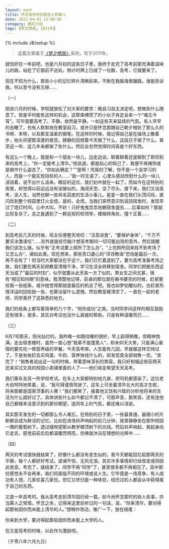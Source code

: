 ```yaml
---
layout: post
title: 怀念高考时的那些人和事儿
date: 2011-04-01 12:00:06
category: 朝花夕拾
tags: [梦之栖居, 2011年]
---
```

{% include JB/setup %}

> 这篇文章属于[《梦之栖居》](/posts/where-the-dreams-reside/)系列，写于2011年。
	
<!--more-->

就恰好在一年前吧，也是六月初的这些日子里，我终于走完了高考前那充满着滋味儿的路，站在了它面前不远处。倒计时牌上已成了一位数，高考，它就要来了。

现在不知为什么，那些小小的记忆碎片清晰起来，不断在我脑海里蹦跳。谁能告诉我，何以至今没有忘掉……

（一）

刚进六月的时候，学校就放松了对大家的要求：晚自习自主决定吧，想做些什么随意了。若是平时能有这样的机会，这帮束缚惯了的小伙子肯定会来一个“难忘今宵”。可毕竟要高考了。平静，依然是平静，一如这些天来延续的气氛。有人早早的去睡了，也有人默默地在教室自习，或许只是怀念那跟自己朝夕相处了那么久的书呀、本呀，以及那支温柔的钢笔。在这样的时候，我记得自己是在操场上散着步，抬头仰望那深邃的夜空。静静的回想着今天做了什么，这段日子做了什么，甚至这一年、这几年来都做了些什么。然后会忽然觉得时间真是个好东西。

有这么一个晚上，我是和一个朋友一块儿，边走边谈。聊着聊着还是聊到了即将到来的高考上。“你一定能考上清华。”他说道。都是贴心的知己了，我便不再掩饰或是故作什么姿态了，“你如此确定？”“是啊！凭我的了解，你不是一个会学习的人，而是一个能实现目标的人……”我一时无语了，心里头感动欣慰什么的一块儿浸润着，说不出什么话来。眼前的这位，我们初中就在一起了，而如今在这特别的夜里，却觉得以前远远没有谈够似的，海阔天空，没了尽头。接下来，我们又谈高考，谈人生，当然也聊一些鸡毛蒜皮的生活小事儿。星星一直在我们头顶闪烁，直闪烁到整个校园里灯火全熄。是的，全熄。当我们突然意识到该回宿舍时，发现早过了熄灯时间。心中大叫，不妙！只好鬼鬼祟祟地朝宿舍遛去……后事如何？那就比较复杂了。总之是遇到了一群巡视的校领导，楼梯转角处，撞个正着……

（二）

到高考前几天的时候，班主任便整天唠叨：“注意进食”，“要保护身体”，“千万不要买冰激凌吃”……另外就是绞尽脑汁想高考期间一切可能出现的意外，然后提醒我们该怎么做。似乎有“正考试要上厕所了怎么办”，“上完厕所回来找不到考场了又怎么办”，诸如此类。现在想来，那些苦口婆心的“谆谆教诲”恐怕是最后一次，再不会有了！但当时大家都没在乎这个。我们已忙着道别了。要为高考准备考场之故，我们要在两天前把教室清理干净，学习生活全转移到宿舍。同学们把搬东西这天当成了“最后的时刻”，似乎就要从此天各一方了似的。男女生之间尤甚，很有“相见知何期”的意味。我清楚地记得，前桌的那位就在搬书要完的时候，赶紧塞给我一张纸条，或许她觉得那就是最后的机会了吧。我也如梦初醒似的，也赶紧热情洋溢的回给她一张，也算没留什么遗憾。然后教室被清空了，一直在一起的老师、同学离开了这熟悉的地方。

我们的纸条上都写着简单的几个字，“祝你成功”之类。当时同学间这样的相互鼓励还有很多，很多。其实对考试也没什么直接的帮助，只是有种温暖而已……

（三）

6月7号那天，阳光灿烂的。我昨晚一如既往睡的很好，早上起得稍晚，但精神饱满。走出宿舍楼时，虽然一直心想“我辈不是蓬篙人”，却未仰天大笑，只是满心豪情的要先吃一顿营养级的早餐。今天高考嘛，人生能有几回，早就被这样交待过了。于是匆匆赶去买鸡蛋、牛奶、营养快线什么的，却发现竟全部销售一空。“卖完了！”销售者说出这一句的时候，带着意味深长的笑容。我只好祝福这些前两天还来买过文具的校园小卖铺里面的人了——他们肯定希望天天高考。

我们乘车去另一所学校考试。在车上大家都特别地亢奋，把司机都感染了。这位老大伯呵呵地笑着，说，“我可得谨慎驾驶了。这车上可坐着清华北大的高才生呢，将来那都是国家顶事的人哪！”我们都笑了，接着他又饶有兴致的分析他将来的生活为什么就好过了。具体讲些什么如今都记不清了，可那声音，那笑容，还有连他自己都根本没意识到的那份期望，连同车上的气氛，都还难以消逝。

其实那天发生的一切都那么令人难忘。在特别的日子里，一些最普通、最细小的片断都会成为鲜活的记忆。比如在进场铃声响起的前几分钟，我曾静静坐在那所校园一隅的葡萄树下，透过缝隙望那从教学楼顶射下的光线。然后铃声响起，我起身向它走去，感觉前前后后都温暖而明亮，仿佛就沐浴在理想的光辉中……

（四）

两天的考试很快就结束了，好像什么都没有发生似的。我今天都能回忆起那两天的平静，每个人都好好考试，波澜不惊，无风无浪。其实许多事情却已经改变或将因此改变。考完了，就结束了。同学不再“同学”了，甚至很多都不再相见了。高中那份感觉永不会再来，我们将面临不同的环境或说人生。它毕竟是一场竞争，有人成功有人惜，几家欢喜几家忧。但它又终归是一种体验，经历过的人都会从中获得属于自己的东西。

又是一年高考时。我从高考走到清华园已经一载，如今尚怀念那时的些人些事，亦当算人之常情。怀念之余，记得来这里后听过的一句话，说，“你来清华，要对得起那些因你而未能上清华的人。”想稍作改动，推广一下，放在结尾：

你来到大学，要对得起那些因你而未能上大学的人。

在又是高考的时候，以此作为激励吧。

（于零八年六月九日）